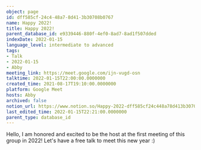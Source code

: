```yaml
---
object: page
id: dff585cf-24c4-48a7-8d41-3b30708b0767
name: Happy 2022!
title: Happy 2022!
parent_database_id: e9339446-880f-4ef0-8ad7-8ad1f507dded
indexDate: 2022-01-15
language_level: intermediate to advanced
tags:
- Talk
- 2022-01-15
- Abby
meeting_link: https://meet.google.com/ijn-vugd-osn
talktime: 2022-01-15T22:00:00.0000000
created_time: 2021-08-17T19:10:00.0000000
platform: Google Meet
hosts: Abby
archived: false
notion_url: https://www.notion.so/Happy-2022-dff585cf24c448a78d413b30708b0767
last_edited_time: 2022-01-15T22:21:00.0000000
parent_type: database_id
---
```


Hello, I am honored and excited to be the host at the first meeting of this group in 2022! Let's have a free talk to meet this new year :)





